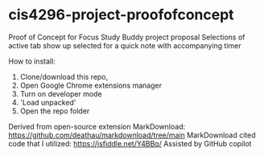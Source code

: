 # cis4296-project-proofofconcept

Proof of Concept for Focus Study Buddy project proposal
Selections of active tab show up selected for a quick note with accompanying timer

How to install:
1) Clone/download this repo,
2) Open Google Chrome extensions manager
3) Turn on developer mode
4) 'Load unpacked'
5) Open the repo folder

Derived from open-source extension MarkDownload: https://github.com/deathau/markdownload/tree/main
MarkDownload cited code that I utilized: https://jsfiddle.net/Y4BBq/
Assisted by GitHub copilot
